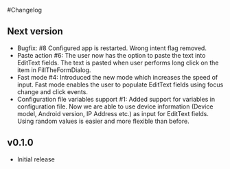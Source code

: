 #Changelog

## Next version
- Bugfix: #8 Configured app is restarted. Wrong intent flag removed.
- Paste action #6: The user now has the option to paste the text into EditText fields. The text is pasted when user performs long click on the item in FillTheFormDialog.
- Fast mode #4: Introduced the new mode which increases the speed of input. Fast mode enables the user to populate EditText fields using focus change and click events.
- Configuration file variables support #1: Added support for variables in configuration file. Now we are able to use device information (Device model, Android version, IP Address etc.) as input for EditText fields. Using random values is easier and more flexible than before.

## v0.1.0
- Initial release